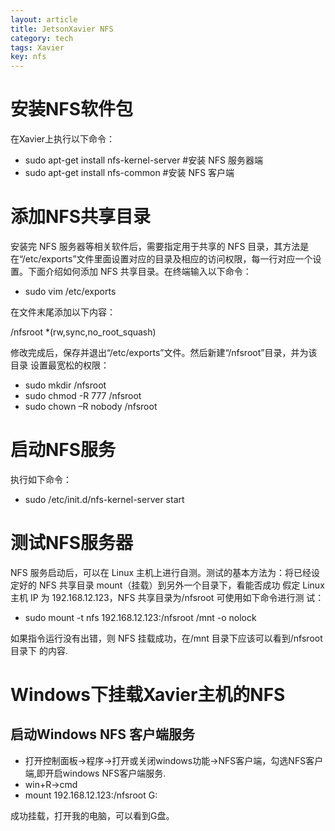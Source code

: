```yaml
---
layout: article
title: JetsonXavier NFS
category: tech
tags: Xavier
key: nfs
---
```

# 安装NFS软件包
在Xavier上执行以下命令：

* sudo apt-get install nfs-kernel-server #安装 NFS 服务器端
* sudo apt-get install nfs-common #安装 NFS 客户端

# 添加NFS共享目录
安装完 NFS 服务器等相关软件后，需要指定用于共享的 NFS 目录，其方法是在“/etc/exports”文件里面设置对应的目录及相应的访问权限，每一行对应一个设置。下面介绍如何添加 NFS 共享目录。在终端输入以下命令：

* sudo vim /etc/exports

在文件末尾添加以下内容：

/nfsroot *(rw,sync,no_root_squash)

修改完成后，保存并退出“/etc/exports”文件。然后新建“/nfsroot”目录，并为该目录
设置最宽松的权限：

* sudo mkdir /nfsroot
* sudo chmod -R 777 /nfsroot
* sudo chown –R nobody /nfsroot

# 启动NFS服务
执行如下命令：
* sudo /etc/init.d/nfs-kernel-server start

# 测试NFS服务器
NFS 服务启动后，可以在 Linux 主机上进行自测。测试的基本方法为：将已经设定好的
NFS 共享目录 mount（挂载）到另外一个目录下，看能否成功
假定 Linux 主机 IP 为 192.168.12.123，NFS 共享目录为/nfsroot 可使用如下命令进行测
试：
* sudo mount -t nfs 192.168.12.123:/nfsroot /mnt -o nolock

如果指令运行没有出错，则 NFS 挂载成功，在/mnt 目录下应该可以看到/nfsroot 目录下
的内容.

# Windows下挂载Xavier主机的NFS
## 启动Windows NFS 客户端服务
* 打开控制面板->程序->打开或关闭windows功能->NFS客户端，勾选NFS客户端,即开启windows NFS客户端服务.
* win+R->cmd
* mount 192.168.12.123:/nfsroot G:

成功挂载，打开我的电脑，可以看到G盘。
